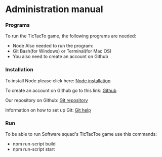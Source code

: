 # Administration manual

### Programs
To run the TicTacTo game, the following programs are needed:
 - Node 
 Also needed to run the program:
- Git Bash(for Windows) or Terminal(for Mac OS)
- You also need to create an account on Github
### Installation
To install Node please click here: 
[Node installation](https://nodejs.org/en/download/)

To create an account on Github go to this link:
[Github](https://github.com/)

Our repository on Github:
[Git repository](https://github.com/SoftwareSquad/TicTacToe)

Information on how to set up Git:
[Git help](https://help.github.com/articles/set-up-git/)

### Run
To be able to run Software squad's TicTacToe game use this commands:
- npm run-script build
- npm run-script start 